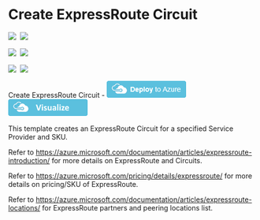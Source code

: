 # Create ExpressRoute Circuit

<IMG SRC="https://azbotstorage.blob.core.windows.net/badges/101-expressroute-circuit-create/PublicLastTestDate.svg" />&nbsp;
<IMG SRC="https://azbotstorage.blob.core.windows.net/badges/101-expressroute-circuit-create/PublicDeployment.svg" />&nbsp;

<IMG SRC="https://azbotstorage.blob.core.windows.net/badges/101-expressroute-circuit-create/FairfaxLastTestDate.svg" />&nbsp;
<IMG SRC="https://azbotstorage.blob.core.windows.net/badges/101-expressroute-circuit-create/FairfaxDeployment.svg" />&nbsp;

<IMG SRC="https://azbotstorage.blob.core.windows.net/badges/101-expressroute-circuit-create/BestPracticeResult.svg" />&nbsp;
<IMG SRC="https://azbotstorage.blob.core.windows.net/badges/101-expressroute-circuit-create/CredScanResult.svg" />&nbsp;

Create ExpressRoute Circuit  - <a href="https://portal.azure.com/#create/Microsoft.Template/uri/https%3A%2F%2Fraw.githubusercontent.com%2FAzure%2Fazure-quickstart-templates%2Fmaster%2F101-expressroute-circuit-create%2Fazuredeploy.json" target="_blank">
    <img src="https://raw.githubusercontent.com/Azure/azure-quickstart-templates/master/1-CONTRIBUTION-GUIDE/images/deploytoazure.png"/>
</a>
<a href="http://armviz.io/#/?load=https%3A%2F%2Fraw.githubusercontent.com%2FAzure%2Fazure-quickstart-templates%2Fmaster%2F101-expressroute-circuit-create%2Fazuredeploy.json" target="_blank">
    <img src="https://raw.githubusercontent.com/Azure/azure-quickstart-templates/master/1-CONTRIBUTION-GUIDE/images/visualizebutton.png"/>
</a>

This template creates an ExpressRoute Circuit for a specified Service Provider and SKU.

Refer to https://azure.microsoft.com/documentation/articles/expressroute-introduction/ for more details on ExpressRoute and Circuits.

Refer to https://azure.microsoft.com/pricing/details/expressroute/ for more details on pricing/SKU of ExpressRoute.

Refer to https://azure.microsoft.com/documentation/articles/expressroute-locations/ for ExpressRoute partners and peering locations list.
